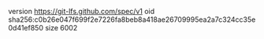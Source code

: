 version https://git-lfs.github.com/spec/v1
oid sha256:c0b26e047f699f2e7226fa8beb8a418ae26709995ea2a7c324cc35e0d41ef850
size 6002
